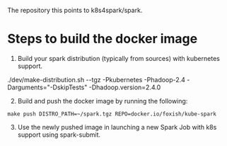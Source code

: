 The repository this points to k8s4spark/spark.

# Steps to build the docker image

1. Build your spark distribution (typically from sources) with kubernetes support.

./dev/make-distribution.sh --tgz -Pkubernetes -Phadoop-2.4 -Darguments="-DskipTests" -Dhadoop.version=2.4.0

2. Build and push the docker image by running the following:

```
make push DISTRO_PATH=~/spark.tgz REPO=docker.io/foxish/kube-spark
```

3. Use the newly pushed image in launching a new Spark Job with k8s support using spark-submit.


